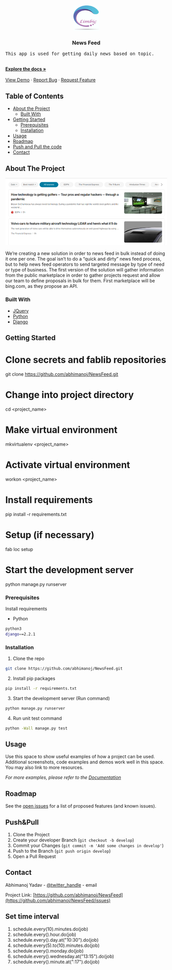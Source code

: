 <!-- PROJECT LOGO -->
<br />
<p align="center">
  <a href="https://github.com/abhimanoj/NewsFeed/">
    <img src="images/logo.jpeg" alt="Logo" width="80" height="80">
  </a>

  <h3 align="center">News Feed</h3>
  <p align="center">
    <pre>This app is used for getting daily news based on topic.</pre>
    <br />
    <a href="https://gitlabcom/abhimanoj/"><strong>Explore the docs »</strong></a>
    <br />
    <br />
    <a href="https://gitlabcom/abhimanoj/">View Demo</a>
    ·
    <a href="https://github.com/abhimanoj/NewsFeed/issues">Report Bug</a>
    ·
    <a href="https://github.com/abhimanoj/NewsFeed/issues">Request Feature</a>
  </p>
</p>


<!-- TABLE OF CONTENTS -->
## Table of Contents

* [About the Project](#about-the-project)
  * [Built With](#built-with)
* [Getting Started](#getting-started)
  * [Prerequisites](#prerequisites)
  * [Installation](#installation)
* [Usage](#usage)
* [Roadmap](#roadmap)
* [Push and Pull the code](#Push&Pull)
* [Contact](#contact) 



<!-- ABOUT THE PROJECT -->
## About The Project

[![News Feed Tool Screen Shot][product-screenshot]](https://www.limbictechnologies.com)

We’re creating a new solution in order to news feed in bulk instead of doing it one per one.
The goal isn’t to do a “quick and dirty” news feed process, but to help news feed operators to
send targeted message by type of need or type of business.
The first version of the solution will gather information from the public marketplace in order to
gather projects request and allow our team to define proposals in bulk for them.
First marketplace will be bing.com, as they propose an API.


### Built With
  
* [JQuery](https://jquery.com)
* [Python](https://www.python.org/)
* [Django](https://www.djangoproject.com/)



<!-- GETTING STARTED -->
## Getting Started

# Clone secrets and fablib repositories
git clone https://github.com/abhimanoj/NewsFeed.git 

# Change into project directory
cd <project_name>

# Make virtual environment
mkvirtualenv <project_name>

# Activate virtual environment
workon <project_name>

# Install requirements
pip install -r requirements.txt

# Setup (if necessary)
fab loc setup

# Start the development server
python manage.py runserver

### Prerequisites

Install requirements
* Python
```sh
python3
django==2.2.1
```

### Installation
 
1. Clone the repo
```sh
git clone https://github.com/abhimanoj/NewsFeed.git
```
2. Install pip packages
```sh
pip install -r requirements.txt
```
3. Start the development server (Run command)
```sh
python manage.py runserver
```
4. Run unit test command
```sh
python -Wall manage.py test
```


<!-- USAGE EXAMPLES -->
## Usage

Use this space to show useful examples of how a project can be used. Additional screenshots, code examples and demos work well in this space. You may also link to more resources.

_For more examples, please refer to the [Documentation](https://example.com)_



<!-- ROADMAP -->
## Roadmap

See the [open issues](https://github.com/abhimanoj/NewsFeed/issues) for a list of proposed features (and known issues).



<!-- CONTRIBUTING -->
## Push&Pull

1. Clone the Project
2. Create your developer Branch (`git checkout -b develop`)
3. Commit your Changes (`git commit -m 'Add some changes in develop'`)
4. Push to the Branch (`git push origin develop`)
5. Open a Pull Request

<!-- CONTACT -->
## Contact

Abhimanoj Yadav - [@twitter_handle](https://twitter.com/abhimanoz) - email

Project Link: [https://github.com/abhimanoj/NewsFeed](https://github.com/abhimanoj/NewsFeed/issues)



<!-- MARKDOWN LINKS & IMAGES --> 
[product-screenshot]: images/screenshot.png




## Set time interval  
1. schedule.every(10).minutes.do(job)
2. schedule.every().hour.do(job)
3. schedule.every().day.at("10:30").do(job)
4. schedule.every(5).to(10).minutes.do(job)
5. schedule.every().monday.do(job)
6. schedule.every().wednesday.at("13:15").do(job)
7. schedule.every().minute.at(":17").do(job)
